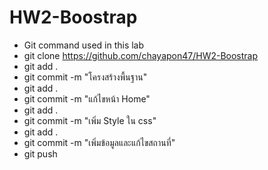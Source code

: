 # HW2-Boostrap
- Git command used in this lab
- git clone https://github.com/chayapon47/HW2-Boostrap
- git add .
- git commit -m "โครงสร้างพื้นฐาน"
- git add .
- git commit -m "แก้ไขหน้า Home"
- git add .
- git commit -m "เพิ่ม Style ใน css"
- git add .
- git commit -m "เพิ่มข้อมูลและแก้ไขสถานที่"
- git push